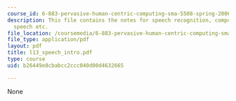 ```yaml
---
course_id: 6-883-pervasive-human-centric-computing-sma-5508-spring-2006
description: This file contains the notes for speech recognition, components of conversational
  speech etc.
file_location: /coursemedia/6-883-pervasive-human-centric-computing-sma-5508-spring-2006/b26449e8cbabcc2ccc040d00d4632665_l13_speech_intro.pdf
file_type: application/pdf
layout: pdf
title: l13_speech_intro.pdf
type: course
uid: b26449e8cbabcc2ccc040d00d4632665

---
```

None